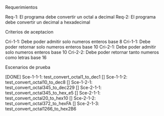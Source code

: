 Requerimientos 

Req-1: El programa debe convertir un octal a decimal 
Req-2: El programa debe convertir un decimal a hexadecimal 

Criterios de aceptacion

Cri-1-1: Debe poder admitir solo numeros enteros base 8 
Cri-1-1: Debe poder retornar solo numeros enteros base 10 
Cri-2-1: Debe poder admitir solo numeros enteros base 10 
Cri-2-2: Debe poder retornar tanto numeros como letras base 16

Escenarios de prueba 

[DONE] Sce-1-1-1: test_convert_octal1_to_dec1 
[] Sce-1-1-2: test_convert_octal10_to_dec8 
[] Sce-1-2-1: test_convert_octal345_to_dec229
[] Sce-2-1-1: test_convert_octal345_to_hex_e5
[] Sce-2-1-1: test_convert_octal20_to_hex10 
[] Sce-2-1-2: test_convert_octal372_to_hexFA
[] Sce-2-1-3: test_convert_octal1266_to_hex2B6



